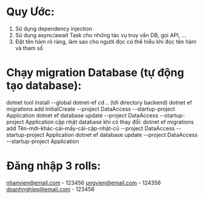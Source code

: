# Quy Ước: 
1. Sử dụng dependency injection
2. Sử dụng async/await Task cho những tác vụ truy vấn DB, gọi API, ...
4. Đặt tên hàm rõ ràng, làm sao cho người đọc có thể hiểu khi đọc tên hàm và tham số

# Chạy migration Database (tự động tạo database):
dotnet tool install --global dotnet-ef
cd .. (tới directory backend)
dotnet ef migrations add InitialCreate --project DataAccess --startup-project Application
dotnet ef database update --project DataAccess --startup-project Application
cập nhật database khi có thay đổi:
dotnet ef migrations add Tên-mới-khác-cái-mấy-cái-cập-nhật-cũ --project DataAccess --startup-project Application
dotnet ef database update --project DataAccess --startup-project Application

# Đăng nhập 3 rolls:
nhanvien@email.com - 123456
ungvien@email.com - 124356
doanhnghiep@email.com - 123456
